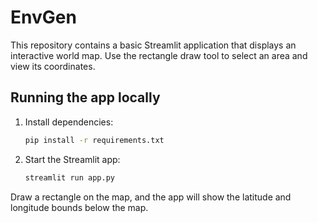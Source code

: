 # EnvGen

This repository contains a basic Streamlit application that displays an interactive world map. Use the rectangle draw tool to select an area and view its coordinates.

## Running the app locally

1. Install dependencies:
   ```bash
   pip install -r requirements.txt
   ```
2. Start the Streamlit app:
   ```bash
   streamlit run app.py
   ```

Draw a rectangle on the map, and the app will show the latitude and longitude bounds below the map.
